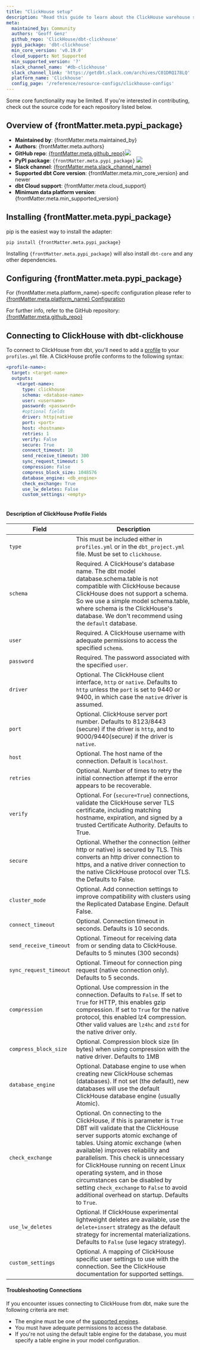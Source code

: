 ```yaml
---
title: "ClickHouse setup"
description: "Read this guide to learn about the ClickHouse warehouse setup in dbt."
meta:
  maintained_by: Community
  authors: 'Geoff Genz'
  github_repo: 'ClickHouse/dbt-clickhouse'
  pypi_package: 'dbt-clickhouse'
  min_core_version: 'v0.19.0'
  cloud_support: Not Supported
  min_supported_version: '?'
  slack_channel_name: '#db-clickhouse'
  slack_channel_link: 'https://getdbt.slack.com/archives/C01DRQ178LQ'
  platform_name: 'Clickhouse'
  config_page: '/reference/resource-configs/clickhouse-configs'
---
```


Some core functionality may be limited. If you're interested in contributing, check out the source code for each repository listed below.


<h2> Overview of {frontMatter.meta.pypi_package} </h2>

<ul>
    <li><strong>Maintained by</strong>: {frontMatter.meta.maintained_by}</li>
    <li><strong>Authors</strong>: {frontMatter.meta.authors}</li>
    <li><strong>GitHub repo</strong>: <a href={`https://github.com/${frontMatter.meta.github_repo}`}>{frontMatter.meta.github_repo}</a><a href={`https://github.com/${frontMatter.meta.github_repo}`}><img src={`https://img.shields.io/github/stars/${frontMatter.meta.github_repo}?style=for-the-badge`}/></a></li>
    <li><strong>PyPI package</strong>: <code>{frontMatter.meta.pypi_package}</code> <a href={`https://badge.fury.io/py/${frontMatter.meta.pypi_package}`}><img src={`https://badge.fury.io/py/${frontMatter.meta.pypi_package}.svg`}/></a></li>
    <li><strong>Slack channel</strong>: <a href={frontMatter.meta.slack_channel_link}>{frontMatter.meta.slack_channel_name}</a></li>
    <li><strong>Supported dbt Core version</strong>: {frontMatter.meta.min_core_version} and newer</li>
    <li><strong>dbt Cloud support</strong>: {frontMatter.meta.cloud_support}</li>
    <li><strong>Minimum data platform version</strong>: {frontMatter.meta.min_supported_version}</li>
    </ul>


<h2> Installing {frontMatter.meta.pypi_package} </h2>

pip is the easiest way to install the adapter:

<code>pip install {frontMatter.meta.pypi_package}</code>

<p>Installing <code>{frontMatter.meta.pypi_package}</code> will also install <code>dbt-core</code> and any other dependencies.</p>

<h2> Configuring {frontMatter.meta.pypi_package} </h2>

<p>For {frontMatter.meta.platform_name}-specifc configuration please refer to <a href={frontMatter.meta.config_page}>{frontMatter.meta.platform_name} Configuration</a> </p>

<p>For further info, refer to the GitHub repository: <a href={`https://github.com/${frontMatter.meta.github_repo}`}>{frontMatter.meta.github_repo}</a></p>

## Connecting to ClickHouse with **dbt-clickhouse**

To connect to ClickHouse from dbt, you'll need to add a [profile](https://docs.getdbt.com/docs/core/connection-profiles) to your `profiles.yml` file. A ClickHouse profile conforms to the following syntax:

<File name='profiles.yml'>

```yaml
<profile-name>:
  target: <target-name>
  outputs:
    <target-name>:
      type: clickhouse
      schema: <database-name>
      user: <username>
      password: <password>
      #optional fields
      driver: http|native
      port: <port>
      host: <hostname>
      retries: 1
      verify: False
      secure: True
      connect_timeout: 10
      send_receive_timeout: 300
      sync_request_timeout: 5
      compression: False
      compress_block_size: 1048576
      database_engine: <db_engine>
      check_exchange: True
      use_lw_deletes: False
      custom_settings: <empty>
      
```

</File>

#### Description of ClickHouse Profile Fields


| Field                  | Description                                                                                                                                                                                                                                                                                                                                                                                                                                                                  |
|------------------------|------------------------------------------------------------------------------------------------------------------------------------------------------------------------------------------------------------------------------------------------------------------------------------------------------------------------------------------------------------------------------------------------------------------------------------------------------------------------------|
| `type`                 | This must be included either in `profiles.yml` or in the `dbt_project.yml` file. Must be set to `clickhouse`.                                                                                                                                                                                                                                                                                                                                                                |
| `schema`               | Required. A ClickHouse's database name. The dbt model database.schema.table is not compatible with ClickHouse because ClickHouse does not support a schema. So we use a simple model schema.table, where schema is the ClickHouse's database. We don't recommend using the `default` database.                                                                                                                                                                               |
| `user`                 | Required. A ClickHouse username with adequate permissions to access the specified `schema`.                                                                                                                                                                                                                                                                                                                                                                                  |
| `password`             | Required. The password associated with the specified `user`.                                                                                                                                                                                                                                                                                                                                                                                                                 |
| `driver`               | Optional. The ClickHouse client interface, `http` or `native`.  Defaults to `http` unless the `port` is set to 9440 or 9400, in which case the `native` driver is assumed.                                                                                                                                                                                                                                                                                                   |
| `port`                 | Optional. ClickHouse server port number.  Defaults to 8123/8443 (secure) if the driver is `http`, and to 9000/9440(secure) if the driver is `native`.                                                                                                                                                                                                                                                                                                                        |
| `host`                 | Optional. The host name of the connection. Default is `localhost`.                                                                                                                                                                                                                                                                                                                                                                                                           |
| `retries`              | Optional. Number of times to retry the initial connection attempt if the error appears to be recoverable.                                                                                                                                                                                                                                                                                                                                                                    |
| `verify`               | Optional. For (`secure=True`) connections, validate the ClickHouse server TLS certificate, including matching hostname, expiration, and signed by a trusted Certificate Authority. Defaults to True.                                                                                                                                                                                                                                                                         |
| `secure`               | Optional. Whether the connection (either http or native) is secured by TLS.  This converts an http driver connection to https, and a native driver connection to the native ClickHouse protocol over TLS.  the Defaults to False.                                                                                                                                                                                                                                            |
| `cluster_mode`         | Optional. Add connection settings to improve compatibility with clusters using the Replicated Database Engine. Default False.                                                                                                                                                                                                                                                                                                                                                |
| `connect_timeout`      | Optional. Connection timeout in seconds. Defaults is 10 seconds.                                                                                                                                                                                                                                                                                                                                                                                                             |
| `send_receive_timeout` | Optional. Timeout for receiving data from or sending data to ClickHouse.  Defaults to 5 minutes (300 seconds)                                                                                                                                                                                                                                                                                                                                                                |
| `sync_request_timeout` | Optional. Timeout for connection ping request (native connection only).  Defaults to 5 seconds.                                                                                                                                                                                                                                                                                                                                                                              |
| `compression`          | Optional. Use compression in the connection.  Defaults to `False`.  If set to `True` for HTTP, this enables gzip compression.  If set to `True` for the native protocol, this enabled lz4 compression.  Other valid values are `lz4hc` and `zstd` for the native driver only.                                                                                                                                                                                                |
| `compress_block_size`  | Optional. Compression block size (in bytes) when using compression with the native driver.  Defaults to 1MB                                                                                                                                                                                                                                                                                                                                                                  |
| `database_engine`      | Optional. Database engine to use when creating new ClickHouse schemas (databases).  If not set (the default), new databases will use the default ClickHouse database engine (usually Atomic).                                                                                                                                                                                                                                                                                |
| `check_exchange`       | Optional. On connecting to the ClickHouse, if this is parameter is `True` DBT will validate that the ClickHouse server supports atomic exchange of tables.  Using atomic exchange (when available) improves reliability and parallelism.  This check is unnecessary for ClickHouse running on recent Linux operating system, and in those circumstances can be disabled by setting `check_exchange` to `False` to avoid additional overhead on startup.  Defaults to `True`. |
| `use_lw_deletes`       | Optional. If ClickHouse experimental lightweight deletes are available, use the `delete+insert` strategy as the default strategy for incremental materializations.  Defaults to `False` (use legacy strategy).                                                                                                                                                                                                                                                               |
| `custom_settings`      | Optional. A mapping of ClickHouse specific user settings to use with the connection.  See the ClickHouse documentation for supported settings.                                                                                                                                                                                                                                                                                                                               |

#### Troubleshooting Connections

If you encounter issues connecting to ClickHouse from dbt, make sure the following criteria are met:
- The engine must be one of the [supported engines](/reference/resource-configs/clickhouse-configs#supported-table-engines).
- You must have adequate permissions to access the database.
- If you're not using the default table engine for the database, you must specify a table engine in your model configuration.
